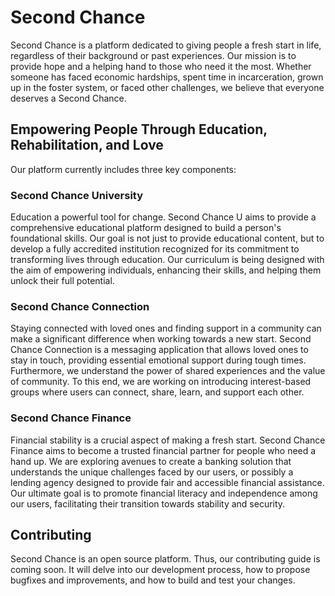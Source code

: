 # Second Chance

Second Chance is a platform dedicated to giving people a fresh start in life, regardless of their background or past experiences. Our mission is to provide hope and a helping hand to those who need it the most. Whether someone has faced economic hardships, spent time in incarceration, grown up in the foster system, or faced other challenges, we believe that everyone deserves a Second Chance.
## Empowering People Through Education, Rehabilitation, and Love

Our platform currently includes three key components:

### Second Chance University

Education a powerful tool for change. Second Chance U aims to provide a comprehensive educational platform designed to build a person's foundational skills. Our goal is not just to provide educational content, but to develop a fully accredited institution recognized for its commitment to transforming lives through education. Our curriculum is being designed with the aim of empowering individuals, enhancing their skills, and helping them unlock their full potential.

### Second Chance Connection

Staying connected with loved ones and finding support in a community can make a significant difference when working towards a new start. Second Chance Connection is a messaging application that allows loved ones to stay in touch, providing essential emotional support during tough times. Furthermore, we understand the power of shared experiences and the value of community. To this end, we are working on introducing interest-based groups where users can connect, share, learn, and support each other.

### Second Chance Finance 

Financial stability is a crucial aspect of making a fresh start. Second Chance Finance aims to become a trusted financial partner for people who need a hand up. We are exploring avenues to create a banking solution that understands the unique challenges faced by our users, or possibly a lending agency designed to provide fair and accessible financial assistance. Our ultimate goal is to promote financial literacy and independence among our users, facilitating their transition towards stability and security.

## Contributing

Second Chance is an open source platform. Thus, our contributing guide is coming soon. It will delve into our development process, how to propose bugfixes and improvements, and how to build and test your changes.